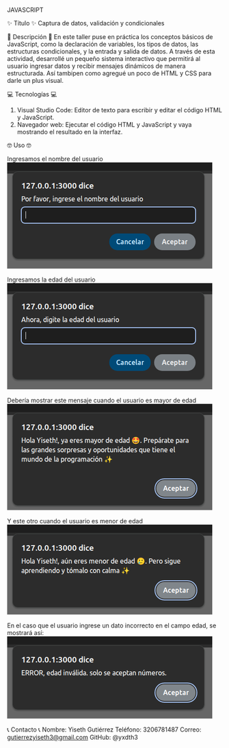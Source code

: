 JAVASCRIPT

✨ Título ✨ 
Captura de datos, validación y condicionales

📝 Descripción 📝
En este taller puse en práctica los conceptos básicos de JavaScript, como la declaración de variables, los tipos de datos, las estructuras condicionales, y la entrada y salida de datos. A través de esta actividad, desarrollé un pequeño sistema interactivo que permitirá al usuario ingresar datos y recibir mensajes dinámicos de manera estructurada. Así tambipen como agregué un poco de HTML y CSS para darle un plus visual.

💻 Tecnologías 💻
1. Visual Studio Code: Editor de texto para escribir y editar el código HTML y JavaScript.
2. Navegador web: Ejecutar el código HTML y JavaScript y vaya mostrando el resultado en la interfaz.

🤓 Uso 🤓

Ingresamos el nombre del usuario
![alt text](./assets/img/image.png)

Ingresamos la edad del usuario
![alt text](./assets/img/image-1.png)

Debería mostrar este mensaje cuando el usuario es mayor de edad
![alt text](./assets/img/image-2.png)

Y este otro cuando el usuario es menor de edad
![alt text](./assets/img/image-3.png)

En el caso que el usuario ingrese un dato incorrecto en el campo edad, se mostrará así:
![alt text](./assets/img/image-4.png)



📞 Contacto 📞
Nombre: Yiseth Gutiérrez 
Teléfono: 3206781487
Correo: gutierrezyiseth3@gmail.com
GitHub: @yxdth3

